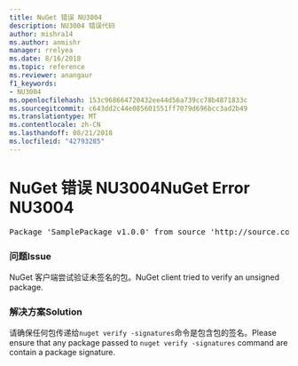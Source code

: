 ```yaml
---
title: NuGet 错误 NU3004
description: NU3004 错误代码
author: mishra14
ms.author: anmishr
manager: rrelyea
ms.date: 8/16/2018
ms.topic: reference
ms.reviewer: anangaur
f1_keywords:
- NU3004
ms.openlocfilehash: 153c968664720432ee44d56a739cc78b4871833c
ms.sourcegitcommit: c643dd2c44e085601551ff7079d696bcc3ad2b49
ms.translationtype: MT
ms.contentlocale: zh-CN
ms.lasthandoff: 08/21/2018
ms.locfileid: "42793285"
---
```

# <a name="nuget-error-nu3004"></a><span data-ttu-id="acd7c-103">NuGet 错误 NU3004</span><span class="sxs-lookup"><span data-stu-id="acd7c-103">NuGet Error NU3004</span></span>

<pre>Package 'SamplePackage v1.0.0' from source 'http://source.com/index.json': The package is not signed.</pre>

### <a name="issue"></a><span data-ttu-id="acd7c-104">问题</span><span class="sxs-lookup"><span data-stu-id="acd7c-104">Issue</span></span>

<span data-ttu-id="acd7c-105">NuGet 客户端尝试验证未签名的包。</span><span class="sxs-lookup"><span data-stu-id="acd7c-105">NuGet client tried to verify an unsigned package.</span></span>


### <a name="solution"></a><span data-ttu-id="acd7c-106">解决方案</span><span class="sxs-lookup"><span data-stu-id="acd7c-106">Solution</span></span>

<span data-ttu-id="acd7c-107">请确保任何包传递给`nuget verify -signatures`命令是包含包的签名。</span><span class="sxs-lookup"><span data-stu-id="acd7c-107">Please ensure that any package passed to `nuget verify -signatures` command are contain a package signature.</span></span>



